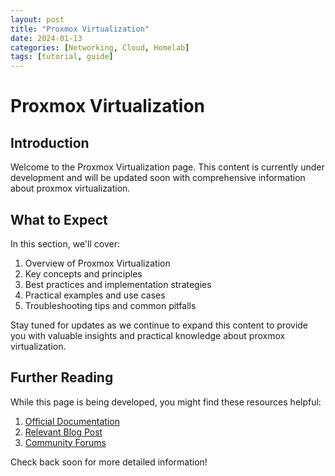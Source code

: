 ```yaml
---
layout: post
title: "Proxmox Virtualization"
date: 2024-01-13
categories: [Networking, Cloud, Homelab]
tags: [tutorial, guide]
---
```


# Proxmox Virtualization

## Introduction

Welcome to the Proxmox Virtualization page. This content is currently under development and will be updated soon with comprehensive information about proxmox virtualization.

## What to Expect

In this section, we'll cover:

1. Overview of Proxmox Virtualization
2. Key concepts and principles
3. Best practices and implementation strategies
4. Practical examples and use cases
5. Troubleshooting tips and common pitfalls

Stay tuned for updates as we continue to expand this content to provide you with valuable insights and practical knowledge about proxmox virtualization.

## Further Reading

While this page is being developed, you might find these resources helpful:

1. [Official Documentation](https://example.com)
2. [Relevant Blog Post](https://example.com/blog)
3. [Community Forums](https://example.com/forum)

Check back soon for more detailed information!
